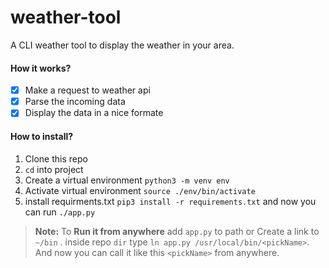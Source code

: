 # weather-tool

A CLI weather tool to display the weather in your area.

#### How it works?

- [x] Make a request to weather api
- [x] Parse the incoming data
- [x] Display the data in a nice formate

#### How to install?

1. Clone this repo
2. `cd` into project
3. Create a virtual environment `python3 -m venv env`
4. Activate virtual environment `source ./env/bin/activate`
5. install requirments.txt `pip3 install -r requirements.txt` and now you can run `./app.py`

> **Note:** To **Run it from anywhere** add `app.py` to path or Create a link to `~/bin` . inside repo `dir` type `ln app.py /usr/local/bin/<pickName>`. And now you can call it like this `<pickName>` from anywhere.
